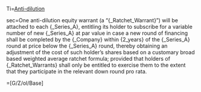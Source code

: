 Ti=<a href="https://thegalionproject.com/term-sheet#part-anti-dilution ">Anti-dilution</a>

sec=One anti-dilution equity warrant (a “{_Ratchet_Warrant}”) will be attached to each {_Series_A}, entitling its holder to subscribe for a variable number of new {_Series_A} at par value in case a new round of financing shall be completed by the {_Company} within {2_years} of the {_Series_A} round at price below the {_Series_A} round, thereby obtaining an adjustment of the cost of such holder’s shares based on a customary broad based weighted average ratchet formula; provided that holders of {_Ratchet_Warrants} shall only be entitled to exercise them to the extent that they participate in the relevant down round pro rata.

=[G/Z/ol/Base]

